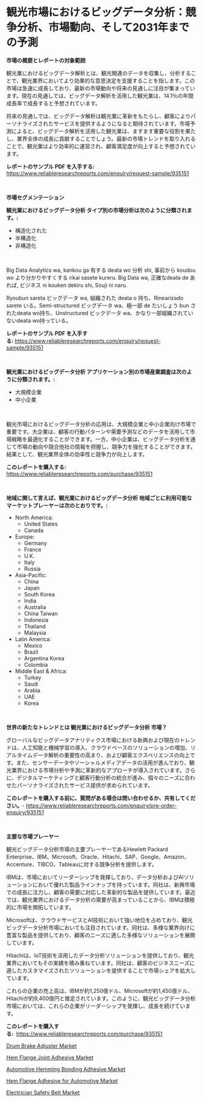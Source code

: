 <p><h1>観光市場におけるビッグデータ分析：競争分析、市場動向、そして2031年までの予測</h1></p><p><strong>市場の概要とレポートの対象範囲</strong></p>
<p><p>観光業におけるビッグデータ解析とは、観光関連のデータを収集し、分析することで、観光業界においてより効果的な意思決定を支援することを指します。この市場は急速に成長しており、最新の市場動向や将来の見通しに注目が集まっています。現在の見通しでは、ビッグデータ解析を活用した観光業は、14.1％の年間成長率で成長すると予想されています。</p><p>将来の見通しでは、ビッグデータ解析は観光業に革新をもたらし、顧客によりパーソナライズされたサービスを提供するようになると期待されています。市場予測によると、ビッグデータ解析を活用した観光業は、ますます重要な役割を果たし、業界全体の成長に貢献することでしょう。最新の市場トレンドを取り入れることで、観光業はより効率的に運営され、顧客満足度が向上すると予想されています。</p></p>
<p><strong>レポートのサンプル PDF を入手する:</strong> <a href="https://www.reliableresearchreports.com/enquiry/request-sample/935151">https://www.reliableresearchreports.com/enquiry/request-sample/935151</a></p>
<p>&nbsp;</p>
<p><strong>市場セグメンテーション</strong></p>
<p><strong>観光業におけるビッグデータ分析 タイプ別の市場分析は次のように分類されます。:</strong></p>
<p><ul><li>構造化された</li><li>半構造化</li><li>非構造化</li></ul></p>
<p>&nbsp;</p>
<p><p>Big Data Analytics wa, kankou ga 有する deata wo 分析 shi, 事前から koudou wo より分かりやすくする rikai sasete kureru. Big Data wa, 正確なdeata de あれば, ビジネス ni kouken dekiru shi, Souji ni naru. </p><p>Ryoubun sareta ビッグデータ wa, 組織された deata o 持ち、Rinearizado sarete いる。Semi-structured ビッグデータ wa、極一部 de たいしょう bun されたdeata wo持ち、Unstructured ビックデータ wa、かなり一部組織されていないdeata wo持っている。</p></p>
<p><strong>レポートのサンプル PDF を入手する:</strong>&nbsp;<a href="https://www.reliableresearchreports.com/enquiry/request-sample/935151">https://www.reliableresearchreports.com/enquiry/request-sample/935151</a></p>
<p>&nbsp;</p>
<p><strong> 観光業におけるビッグデータ分析 アプリケーション別の市場産業調査は次のように分類されます。:</strong></p>
<p><ul><li>大規模企業</li><li>中小企業</li></ul></p>
<p>&nbsp;</p>
<p><p>観光市場におけるビッグデータ分析の応用は、大規模企業と中小企業向け市場で重要です。大企業は、顧客の行動パターンや需要予測などのデータを活用して市場戦略を最適化することができます。一方、中小企業は、ビッグデータ分析を通じて市場の動向や競合他社の情報を把握し、競争力を強化することができます。結果として、観光業界全体の効率性と競争力が向上します。</p></p>
<p><strong>このレポートを購入する:</strong>&nbsp; <a href="https://www.reliableresearchreports.com/purchase/935151">https://www.reliableresearchreports.com/purchase/935151</a></p>
<p>&nbsp;</p>
<p><strong>地域に関して言えば、観光業におけるビッグデータ分析 地域ごとに利用可能なマーケットプレーヤーは次のとおりです。:</strong></p>
<p><ul>
    <li>
        North America:
        <ul>
            <li>United States</li>
            <li>Canada</li>
        </ul>
    </li>
    <li>
        Europe:
        <ul>
            <li>Germany</li>
            <li>France</li>
            <li>U.K.</li>
            <li>Italy</li>
            <li>Russia</li>
        </ul>
    </li>
    <li>
        Asia-Pacific:
        <ul>
            <li>China</li>
            <li>Japan</li>
            <li>South Korea</li>
            <li>India</li>
            <li>Australia</li>
            <li>China Taiwan</li>
            <li>Indonesia</li>
            <li>Thailand</li>
            <li>Malaysia</li>
        </ul>
    </li>
    <li>
        Latin America:
        <ul>
            <li>Mexico</li>
            <li>Brazil</li>
            <li>Argentina Korea</li>
            <li>Colombia</li>
        </ul>
    </li>
    <li>
        Middle East & Africa:
        <ul>
            <li>Turkey</li>
            <li>Saudi</li>
            <li>Arabia</li>
            <li>UAE</li>
            <li>Korea</li>
        </ul>
    </li>
    </ul></p>
<p>&nbsp;</p>
<p><strong>世界の新たなトレンドとは 観光業におけるビッグデータ分析 市場？</strong></p>
<p><p>グローバルなビッグデータアナリティクス市場における新興および現在のトレンドは、人工知能と機械学習の導入、クラウドベースのソリューションの増加、リアルタイムデータ解析の重要性の高まり、および顧客エクスペリエンスの向上です。また、センサーデータやソーシャルメディアデータの活用が進んでおり、観光業界における市場分析や予測に革新的なアプローチが導入されています。さらに、デジタルマーケティングと顧客行動分析の統合が進み、個々のニーズに合わせたパーソナライズされたサービス提供が求められています。</p></p>
<p><strong>このレポートを購入する前に、質問がある場合は問い合わせるか、共有してください。</strong>- <a href="https://www.reliableresearchreports.com/enquiry/pre-order-enquiry/935151">https://www.reliableresearchreports.com/enquiry/pre-order-enquiry/935151</a></p>
<p>&nbsp;</p>
<p><strong>主要な市場プレーヤー</strong></p>
<p><p>観光ビッグデータ分析市場の主要プレーヤーであるHewlett Packard Enterprise、IBM、Microsoft、Oracle、Hitachi、SAP、Google、Amazon、Accenture、TIBCO、Tableauに対する競争分析を提供します。 </p><p>IBMは、市場においてリーダーシップを発揮しており、データ分析およびAIソリューションにおいて優れた製品ラインナップを持っています。同社は、新興市場での成長に注力し、顧客の需要に対応した革新的な製品を提供しています。最近では、観光業界におけるデータ分析の需要が高まっていることから、IBMは積極的に市場を開拓しています。</p><p>Microsoftは、クラウドサービスとAI技術において強い地位を占めており、観光ビッグデータ分析市場においても注目されています。同社は、多様な業界向けに豊富な製品を提供しており、顧客のニーズに適した多様なソリューションを展開しています。</p><p>Hitachiは、IoT技術を活用したデータ分析ソリューションを提供しており、観光業界においてもその実績を積み重ねています。同社は、顧客のビジネスニーズに適したカスタマイズされたソリューションを提供することで市場シェアを拡大しています。</p><p>これらの企業の売上高は、IBMが約1,250億ドル、Microsoftが約1,450億ドル、Hitachiが約9,400億円と推定されています。このように、観光ビッグデータ分析市場においては、これらの企業がリーダーシップを発揮し、成長を続けています。</p></p>
<p><strong>このレポートを購入する:</strong>&nbsp;&nbsp;<a href="https://www.reliableresearchreports.com/purchase/935151">https://www.reliableresearchreports.com/purchase/935151</a></p>
<p><p><a href="https://view.publitas.com/reportprime-1/drum-brake-adjuster-market-size-evaluating-its-market-trends-growth-and-projections-2024-2031/">Drum Brake Adjuster Market</a></p><p><a href="https://summer-dogwood-3e9.notion.site/Hem-Flange-Joint-Adhesive-Market-Size-Share-Trends-Analysis-Report-By-Material-By-Type-By-End-u-d99fde9d0cfc42bf9fd8d1cb188352a4">Hem Flange Joint Adhesive Market</a></p><p><a href="https://forested-sushi-9b0.notion.site/Global-Automotive-Hemming-Bonding-Adhesive-Market-Size-and-Market-Trends-Insights-and-Projections-f-634fe15968b04ce6853d5cd1cc124e90">Automotive Hemming Bonding Adhesive Market</a></p><p><a href="https://lydian-appliance-61d.notion.site/Hem-Flange-Adhesive-for-Automotive-Market-Analysis-Examines-its-Scope-on-Growth-Opportunities-and-F-1e86519eb74146278b2381ecf47c4eb3">Hem Flange Adhesive for Automotive Market</a></p><p><a href="https://view.publitas.com/reportprime-1/electrician-safety-belt-market-size-share-trends-analysis-report-by-material-by-type-by-end-user-by-region-and-segment-forecasts-2024-2031/">Electrician Safety Belt Market</a></p></p>